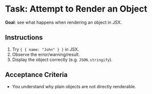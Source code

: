 # Task: Attempt to Render an Object


**Goal**: see what happens when rendering an object in JSX.


## Instructions
1. Try `{ { name: "John" } }` in JSX.
2. Observe the error/warning/result.
3. Display the object correctly (e.g. `JSON.stringify`).


## Acceptance Criteria
- You understand why plain objects are not directly renderable.